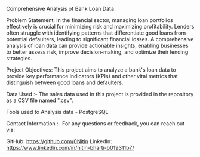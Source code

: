 Comprehensive Analysis of Bank Loan Data


Problem Statement:
In the financial sector, managing loan portfolios effectively is crucial for minimizing risk and maximizing profitability. Lenders often struggle with identifying patterns that differentiate good loans from potential defaulters, leading to significant financial losses. A comprehensive analysis of loan data can provide actionable insights, enabling businesses to better assess risk, improve decision-making, and optimize their lending strategies.

Project Objectives:
This project aims to analyze a bank's loan data to provide key performance indicators (KPIs) and other vital metrics that distinguish between good loans and defaulters. 

Data Used :- The sales data used in this project is provided in the repository as a CSV file named ".csv".

Tools used to Analysis data - PostgreSQL 

Contact Information :- For any questions or feedback, you can reach out via:

GitHub: https://github.com/0Nitin LinkedIn: https://www.linkedin.com/in/nitin-bharti-b019311b7/
